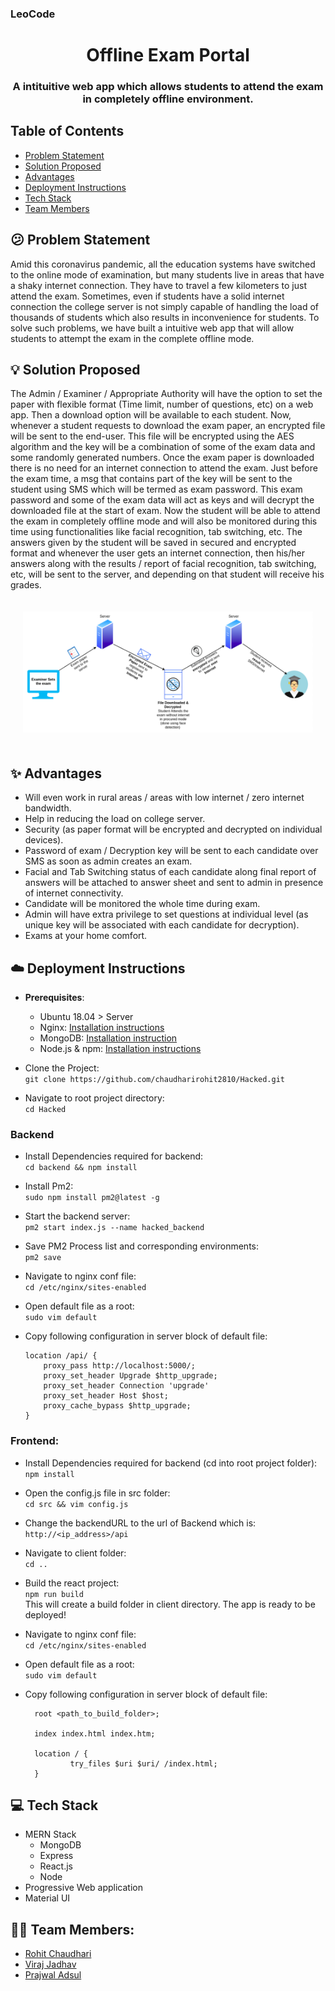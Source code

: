 ### LeoCode

<h1 align="center">
  Offline Exam Portal
</h1>
<h3 align="center"> 
A intituitive web app which allows students to attend the exam in completely offline environment.
</h3>

## Table of Contents

- <a href="#confused-problem-statement">Problem Statement</a>
- <a href="#bulb-solution-proposed">Solution Proposed</a>
- <a href="#sparkles-advantages">Advantages</a>
- <a href="#cloud-deployment-instructions">Deployment Instructions</a>
- <a href="#computer-tech-stack">Tech Stack</a>
- <a href="#-team-members">Team Members</a>

## :confused: Problem Statement

Amid this coronavirus pandemic, all the education systems have switched to the online mode of examination, but many students live in areas that have a shaky internet connection. They have to travel a few kilometers to just attend the exam. Sometimes, even if students have a solid internet connection the college server is not simply capable of handling the load of thousands of students which also results in inconvenience for students. To solve such problems, we have built a intuitive web app that will allow students to attempt the exam in the complete offline mode.

## :bulb: Solution Proposed

The Admin / Examiner / Appropriate Authority will have the option to set the paper with flexible format (Time limit, number of questions, etc) on a web app. Then a download option will be available to each student. Now, whenever a student requests to download the exam paper, an encrypted file will be sent to the end-user. This file will be encrypted using the AES algorithm and the key will be a combination of some of the exam data and some randomly generated numbers. Once the exam paper is downloaded there is no need for an internet connection to attend the exam. Just before the exam time, a msg that contains part of the key will be sent to the student using SMS which will be termed as exam password. This exam password and some of the exam data will act as keys and will decrypt the downloaded file at the start of exam. Now the student will be able to attend the exam in completely offline mode and will also be monitored during this time using functionalities like facial recognition, tab switching, etc. The answers given by the student will be saved in secured and encrypted format and whenever the user gets an internet connection, then his/her answers along with the results / report of facial recognition, tab switching, etc, will be sent to the server, and depending on that student will receive his grades.

<p style="padding: 20px;">
<img src="images/flow.png"/>
 </p>

## :sparkles: Advantages

- Will even work in rural areas / areas with low internet / zero internet bandwidth.
- Help in reducing the load on college server.
- Security (as paper format will be encrypted and decrypted on individual devices).
- Password of exam / Decryption key will be sent to each candidate over SMS as soon as admin creates an exam.
- Facial and Tab Switching status of each candidate along final report of answers will be attached to answer sheet and sent to admin in presence of internet connectivity.
- Candidate will be monitored the whole time during exam.
- Admin will have extra privilege to set questions at individual level (as unique key will be associated with each candidate for decryption).
- Exams at your home comfort.

## :cloud: Deployment Instructions

- **Prerequisites**:

  - Ubuntu 18.04 > Server
  - Nginx: [Installation instructions](https://www.digitalocean.com/community/tutorials/how-to-install-nginx-on-ubuntu-18-04)
  - MongoDB: [Installation instruction](https://docs.mongodb.com/manual/tutorial/install-mongodb-on-ubuntu/)
  - Node.js & npm: [Installation instructions](https://www.digitalocean.com/community/tutorials/how-to-install-node-js-on-ubuntu-18-04)

- Clone the Project:\
  `git clone https://github.com/chaudharirohit2810/Hacked.git`

- Navigate to root project directory:\
  `cd Hacked`

### Backend

- Install Dependencies required for backend:\
  `cd backend && npm install`
- Install Pm2:\
  `sudo npm install pm2@latest -g`
- Start the backend server:\
  `pm2 start index.js --name hacked_backend`
- Save PM2 Process list and corresponding environments:\
  `pm2 save`
- Navigate to nginx conf file:\
  `cd /etc/nginx/sites-enabled`
- Open default file as a root:\
  `sudo vim default`
- Copy following configuration in server block of default file:

  ```
  location /api/ {
      proxy_pass http://localhost:5000/;
      proxy_set_header Upgrade $http_upgrade;
      proxy_set_header Connection 'upgrade'
      proxy_set_header Host $host;
      proxy_cache_bypass $http_upgrade;
  }
  ```

### Frontend:

- Install Dependencies required for backend (cd into root project folder):\
  `npm install`
- Open the config.js file in src folder:\
  `cd src && vim config.js`
- Change the backendURL to the url of Backend which is:\
  `http://<ip_address>/api`
- Navigate to client folder:\
  `cd ..`
- Build the react project:\
  `npm run build`\
  This will create a build folder in client directory. The app is ready to be deployed!
- Navigate to nginx conf file:\
  `cd /etc/nginx/sites-enabled`
- Open default file as a root:\
  `sudo vim default`
- Copy following configuration in server block of default file:

  ```
    root <path_to_build_folder>;

    index index.html index.htm;

    location / {
            try_files $uri $uri/ /index.html;
    }
  ```

## :computer: Tech Stack

- MERN Stack
  - MongoDB
  - Express
  - React.js
  - Node
- Progressive Web application
- Material UI

## 👦🏽 Team Members:

- [Rohit Chaudhari](https://github.com/chaudharirohit2810)
- [Viraj Jadhav](https://github.com/VirajJadhav)
- [Prajwal Adsul](https://github.com/PrajwalAdsul)

